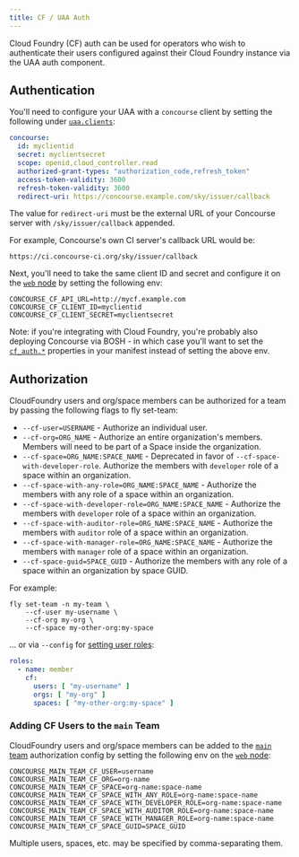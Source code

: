 ```yaml
---
title: CF / UAA Auth
---
```


Cloud Foundry (CF) auth can be used for operators who wish to authenticate their users configured against their Cloud
Foundry instance via the UAA auth component.

## Authentication

You'll need to configure your UAA with a `concourse` client by setting the following under [
`uaa.clients`](http://bosh.io/jobs/uaa?source=github.com/cloudfoundry/uaa-release#p=uaa.clients):

```yaml
concourse:
  id: myclientid
  secret: myclientsecret
  scope: openid,cloud_controller.read
  authorized-grant-types: "authorization_code,refresh_token"
  access-token-validity: 3600
  refresh-token-validity: 3600
  redirect-uri: https://concourse.example.com/sky/issuer/callback
```

The value for `redirect-uri` must be the external URL of your Concourse server with `/sky/issuer/callback` appended.

For example, Concourse's own CI server's callback URL would be:

```
https://ci.concourse-ci.org/sky/issuer/callback
```

Next, you'll need to take the same client ID and secret and configure it on the [
`web` node](../../install/running-web.md) by setting the following env:

```shell
CONCOURSE_CF_API_URL=http://mycf.example.com
CONCOURSE_CF_CLIENT_ID=myclientid
CONCOURSE_CF_CLIENT_SECRET=myclientsecret
```

Note: if you're integrating with Cloud Foundry, you're probably also deploying Concourse via BOSH - in which case you'll
want to set the [
`cf_auth.*`](https://bosh.io/jobs/atc?source=github.com/concourse/concourse-bosh-release#p=cf_auth.client_id) properties
in your manifest instead of setting the above env.

## Authorization

CloudFoundry users and org/space members can be authorized for a team by passing the following flags to fly set-team:

* `--cf-user=USERNAME` - Authorize an individual user.
* `--cf-org=ORG_NAME` - Authorize an entire organization's members. Members will need to be part of a Space inside the
  organization.
* `--cf-space=ORG_NAME:SPACE_NAME` - Deprecated in favor of `--cf-space-with-developer-role`. Authorize the members with
  `developer` role of a space within an organization.
* `--cf-space-with-any-role=ORG_NAME:SPACE_NAME` - Authorize the members with any role of a space within an
  organization.
* `--cf-space-with-developer-role=ORG_NAME:SPACE_NAME` - Authorize the members with `developer` role of a space within
  an organization.
* `--cf-space-with-auditor-role=ORG_NAME:SPACE_NAME` - Authorize the members with `auditor` role of a space within an
  organization.
* `--cf-space-with-manager-role=ORG_NAME:SPACE_NAME` - Authorize the members with `manager` role of a space within an
  organization.
* `--cf-space-guid=SPACE_GUID` - Authorize the members with any role of a space within an organization by space GUID.

For example:

```shell
fly set-team -n my-team \
    --cf-user my-username \
    --cf-org my-org \
    --cf-space my-other-org:my-space
```

... or via `--config` for [setting user roles](../managing-teams.md#setting-user-roles):

```yaml
roles:
  - name: member
    cf:
      users: [ "my-username" ]
      orgs: [ "my-org" ]
      spaces: [ "my-other-org:my-space" ]
```

### Adding CF Users to the `main` Team

CloudFoundry users and org/space members can be added to the [`main` team](../main-team.md) authorization config by
setting the following env on the [`web` node](../../install/running-web.md):

```shell
CONCOURSE_MAIN_TEAM_CF_USER=username
CONCOURSE_MAIN_TEAM_CF_ORG=org-name
CONCOURSE_MAIN_TEAM_CF_SPACE=org-name:space-name
CONCOURSE_MAIN_TEAM_CF_SPACE_WITH_ANY_ROLE=org-name:space-name
CONCOURSE_MAIN_TEAM_CF_SPACE_WITH_DEVELOPER_ROLE=org-name:space-name
CONCOURSE_MAIN_TEAM_CF_SPACE_WITH_AUDITOR_ROLE=org-name:space-name
CONCOURSE_MAIN_TEAM_CF_SPACE_WITH_MANAGER_ROLE=org-name:space-name
CONCOURSE_MAIN_TEAM_CF_SPACE_GUID=SPACE_GUID
```

Multiple users, spaces, etc. may be specified by comma-separating them.